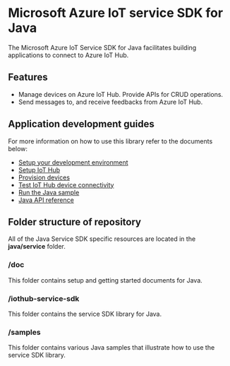 # Microsoft Azure IoT service SDK for Java

The Microsoft Azure IoT Service SDK for Java facilitates building applications to connect to Azure IoT Hub.

## Features

 * Manage devices on Azure IoT Hub. Provide APIs for CRUD operations.
 * Send messages to, and receive feedbacks from Azure IoT Hub.
 
## Application development guides
For more information on how to use this library refer to the documents below:
- [Setup your development environment][devbox-setup]
- [Setup IoT Hub](../../doc/setup_iothub.md)
- [Provision devices](../../doc/manage_iot_hub.md)
- [Test IoT Hub device connectivity](../../doc/manage_iot_hub.md)
- [Run the Java sample][run-java-sample]
- [Java API reference](http://azure.github.io/azure-iot-sdks/java/service/api_reference/index.html)


## Folder structure of repository

All of the Java Service SDK specific resources are located in the **java/service** folder.

### /doc

This folder contains setup and getting started documents for Java.

### /iothub-service-sdk

This folder contains the service SDK library for Java.

### /samples

This folder contains various Java samples that illustrate how to use the service SDK library.

[devbox-setup]: ../../doc/get_started/java-devbox-setup-service.md
[run-java-sample]: ../../doc/get_started/java-run-service-sample.md

